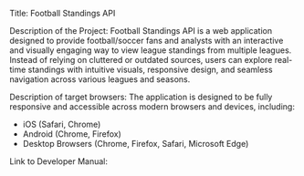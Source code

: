 Title: Football Standings API

Description of the Project: 
Football Standings API is a web application designed to provide football/soccer fans and analysts with an interactive and visually engaging way to view league standings from multiple leagues. Instead of relying on cluttered or outdated sources, users can explore real-time standings with intuitive visuals, responsive design, and seamless navigation across various leagues and seasons.

Description of target browsers:
The application is designed to be fully responsive and accessible across modern browsers and devices, including:
- iOS (Safari, Chrome)
- Android (Chrome, Firefox)
- Desktop Browsers (Chrome, Firefox, Safari, Microsoft Edge)

Link to Developer Manual: 
